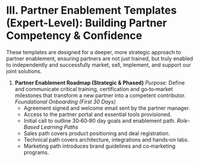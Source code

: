 # III. Partner Enablement Templates (Expert-Level): Building Partner Competency & Confidence

These templates are designed for a deeper, more strategic approach to partner enablement, ensuring partners are not just trained, but truly enabled to independently and successfully market, sell, implement, and support our joint solutions.

1. **Partner Enablement Roadmap (Strategic & Phased)**
   *Purpose:* Define and communicate critical training, certification and go‑to‑market milestones that transform a new partner into a competent contributor.
   *Foundational Onboarding (First 30 Days)*
   - Agreement signed and welcome email sent by the partner manager.
   - Access to the partner portal and essential tools provisioned.
   - Initial call to outline 30‑60‑90 day goals and enablement path.
   *Role-Based Learning Paths*
   - Sales path covers product positioning and deal registration.
   - Technical path covers architecture, integrations and hands‑on labs.
   - Marketing path introduces brand guidelines and co‑marketing programs.
